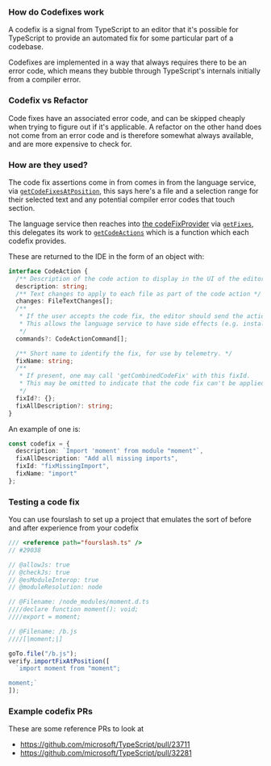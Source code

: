 ### How do Codefixes work

A codefix is a signal from TypeScript to an editor that it's possible for TypeScript to provide an automated fix
for some particular part of a codebase.

Codefixes are implemented in a way that always requires there to be an error code, which means they bubble through
TypeScript's internals initially from a compiler error.

### Codefix vs Refactor

Code fixes have an associated error code, and can be skipped cheaply when trying to figure out if it's applicable.
A refactor on the other hand does not come from an error code and is therefore somewhat always available, and are
more expensive to check for.

### How are they used?

The code fix assertions come in from comes in from the language service, via [`getCodeFixesAtPosition`][1], this
says here's a file and a selection range for their selected text and any potential compiler error codes that touch
section.

The language service then reaches into [the codeFixProvider][2] via [`getFixes`][3], this delegates its work to
[`getCodeActions`][4] which is a function which each codefix provides.

These are returned to the IDE in the form of an object with:

```ts
interface CodeAction {
  /** Description of the code action to display in the UI of the editor */
  description: string;
  /** Text changes to apply to each file as part of the code action */
  changes: FileTextChanges[];
  /**
   * If the user accepts the code fix, the editor should send the action back in a `applyAction` request.
   * This allows the language service to have side effects (e.g. installing dependencies) upon a code fix.
   */
  commands?: CodeActionCommand[];

  /** Short name to identify the fix, for use by telemetry. */
  fixName: string;
  /**
   * If present, one may call 'getCombinedCodeFix' with this fixId.
   * This may be omitted to indicate that the code fix can't be applied in a group.
   */
  fixId?: {};
  fixAllDescription?: string;
}
```

An example of one is:

```ts
const codefix = {
  description: `Import 'moment' from module "moment"`,
  fixAllDescription: "Add all missing imports",
  fixId: "fixMissingImport",
  fixName: "import"
};
```

### Testing a code fix

You can use fourslash to set up a project that emulates the sort of before and after experience from your codefix

```ts
/// <reference path="fourslash.ts" />
// #29038

// @allowJs: true
// @checkJs: true
// @esModuleInterop: true
// @moduleResolution: node

// @Filename: /node_modules/moment.d.ts
////declare function moment(): void;
////export = moment;

// @Filename: /b.js
////[|moment;|]

goTo.file("/b.js");
verify.importFixAtPosition([
  `import moment from "moment";

moment;`
]);
```

### Example codefix PRs

These are some reference PRs to look at

- https://github.com/microsoft/TypeScript/pull/23711
- https://github.com/microsoft/TypeScript/pull/32281

<!-- prettier-ignore-start -->
[1]: https://github.com/microsoft/TypeScript/blob/1bb6ea03/src/services/services.ts#L1852
[2]: src/services/codeFixProvider.ts
[3]: https://github.com/microsoft/TypeScript/blob/1bb6ea03/src/services/services.ts
[4]: https://github.com/microsoft/TypeScript/blob/1bb6ea03/src/services/codeFixProvider.ts#L55
<!-- prettier-ignore-end -->
